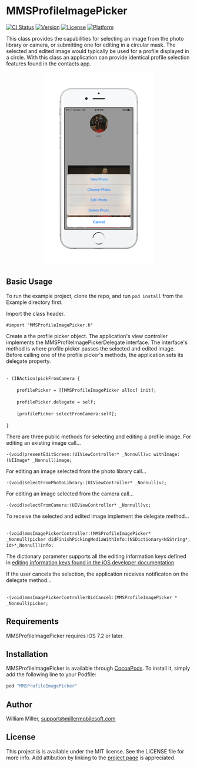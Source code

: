 # MMSProfileImagePicker

[![CI Status](http://img.shields.io/travis/miller-ms/MMSProfileImagePicker.svg?style=flat)](https://travis-ci.org/miller-ms/MMSProfileImagePicker)
[![Version](https://img.shields.io/cocoapods/v/MMSProfileImagePicker.svg?style=flat)](http://cocoapods.org/pods/MMSProfileImagePicker)
[![License](https://img.shields.io/cocoapods/l/MMSProfileImagePicker.svg?style=flat)](http://cocoapods.org/pods/MMSProfileImagePicker)
[![Platform](https://img.shields.io/cocoapods/p/MMSProfileImagePicker.svg?style=flat)](http://cocoapods.org/pods/MMSProfileImagePicker)

This class provides the capabilities for selecting an image from the photo library or camera, or submitting one for editing in a circular mask.  The selected and edited image would typically be used for a profile displayed in a circle. With this class an application can provide identical profile selection features found in the contacts app. 


<p align="center">
<img src="ProfilePickerExample.png" alt="Example">
</p>


## Basic Usage

To run the example project, clone the repo, and run `pod install` from the Example directory first.

Import the class header.

```objc
#import "MMSProfileImagePicker.h"
```

Create a the profile picker object.  The application's view controller implements the MMSProfileImagePickerDelegate interface.  The interface's method is where profile picker passes the selected and edited image. Before calling one of the profile picker's methods, the application sets its delegate property.

```objc

- (IBAction)pickFromCamera {

    profilePicker = [[MMSProfileImagePicker alloc] init];

    profilePicker.delegate = self;

    [profilePicker selectFromCamera:self];

}

```

There are three public methods for selecting and editing a profile image.  For editing an existing image call...

```objc
-(void)presentEditScreen:(UIViewController* _Nonnull)vc withImage:(UIImage* _Nonnull)image;
```

For editing an image selected from the photo library call...
```objc
-(void)selectFromPhotoLibrary:(UIViewController* _Nonnull)vc;
```

For editing an image selected from the camera call...

```objc
-(void)selectFromCamera:(UIViewController* _Nonnull)vc;
```
To receive the selected and edited image implement the delegate method...

```objc

-(void)mmsImagePickerController:(MMSProfileImagePicker* _Nonnull)picker didFinishPickingMediaWithInfo:(NSDictionary<NSString*, id>*_Nonnull)info;

```
The dictionary parameter supports all the editing information keys defined in [editing information keys found in the iOS developer documentation](https://developer.apple.com/library/ios/documentation/UIKit/Reference/UIImagePickerControllerDelegate_Protocol/#//apple_ref/doc/constant_group/Editing_Information_Keys).

If the user cancels the selection, the application receives notificaton on the delegate method...

```objc

-(void)mmsImagePickerControllerDidCancel:(MMSProfileImagePicker * _Nonnull)picker;

```

## Requirements

MMSProfileImagePicker requires iOS 7.2 or later.

## Installation

MMSProfileImagePicker is available through [CocoaPods](http://cocoapods.org). To install
it, simply add the following line to your Podfile:

```ruby
pod "MMSProfileImagePicker"
```

## Author

William Miller, support@millermobilesoft.com

## License

This project is is available under the MIT license. See the LICENSE file for more info. Add attibution by linking to the [project page](https://github.com/miller-ms/MMSProfileImagePicker) is appreciated.
